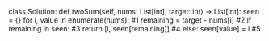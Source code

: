 class Solution:
def twoSum(self, nums: List[int], target: int) -> List[int]:
seen = {}
for i, value in enumerate(nums): #1
remaining = target - nums[i] #2
if remaining in seen: #3
return [i, seen[remaining]]  #4
else:
seen[value] = i  #5
​